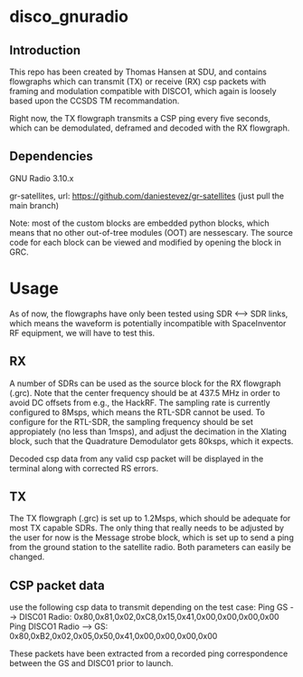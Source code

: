 # disco_gnuradio


## Introduction
This repo has been created by Thomas Hansen at SDU, and contains flowgraphs which can transmit (TX) or receive (RX) csp packets with framing and modulation compatible with DISCO1, which again is loosely based upon the CCSDS TM recommandation.

Right now, the TX flowgraph transmits a CSP ping every five seconds, which can be demodulated, deframed and decoded with the RX flowgraph.

## Dependencies
GNU Radio 3.10.x

gr-satellites, url: https://github.com/daniestevez/gr-satellites (just pull the main branch)

Note: most of the custom blocks are embedded python blocks, which means that no other out-of-tree modules (OOT) are nessescary. The source code for each block can be viewed and modified by opening the block in GRC.

# Usage
As of now, the flowgraphs have only been tested using SDR <--> SDR links, which means the waveform is potentially incompatible with SpaceInventor RF equipment, we will have to test this.

## RX
A number of SDRs can be used as the source block for the RX flowgraph (.grc). Note that the center frequency should be at 437.5 MHz in order to avoid DC offsets from e.g., the HackRF. The sampling rate is currently configured to 8Msps, which means the RTL-SDR cannot be used. To configure for the RTL-SDR, the sampling frequency should be set appropiately (no less than 1msps), and adjust the decimation in the Xlating block, such that the Quadrature Demodulator gets 80ksps, which it expects. 

Decoded csp data from any valid csp packet will be displayed in the terminal along with corrected RS errors.

## TX
The TX flowgraph (.grc) is set up to 1.2Msps, which should be adequate for most TX capable SDRs. The only thing that really needs to be adjusted by the user for now is the Message strobe block, which is set up to send a ping from the ground station to the satellite radio. Both parameters can easily be changed.

## CSP packet data
use the following csp data to transmit depending on the test case:
Ping GS --> DISC01 Radio: 0x80,0x81,0x02,0xC8,0x15,0x41,0x00,0x00,0x00,0x00
Ping DISCO1 Radio --> GS: 0x80,0xB2,0x02,0x05,0x50,0x41,0x00,0x00,0x00,0x00

These packets have been extracted from a recorded ping correspondence between the GS and DISC01 prior to launch.   

 
